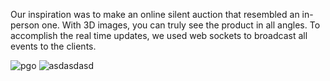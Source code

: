 Our inspiration was to make an online silent auction that resembled an in-person one. With 3D images, you can truly see the product in all angles. To accomplish the real time updates, we used web sockets to broadcast all events to the clients.




![pgo](https://github.com/user-attachments/assets/63378af1-b42b-493e-a006-41d59a173886)
![asdasdasd](https://github.com/user-attachments/assets/e28b879b-8272-46f4-9ac3-df6029c51da7)
